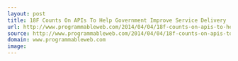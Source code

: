 ```yaml
---
layout: post
title: 18F Counts On APIs To Help Government Improve Service Delivery
url: http://www.programmableweb.com/2014/04/04/18f-counts-on-apis-to-help-government-improve-service-delivery
source: http://www.programmableweb.com/2014/04/04/18f-counts-on-apis-to-help-government-improve-service-delivery
domain: www.programmableweb.com
image: 
---
```


